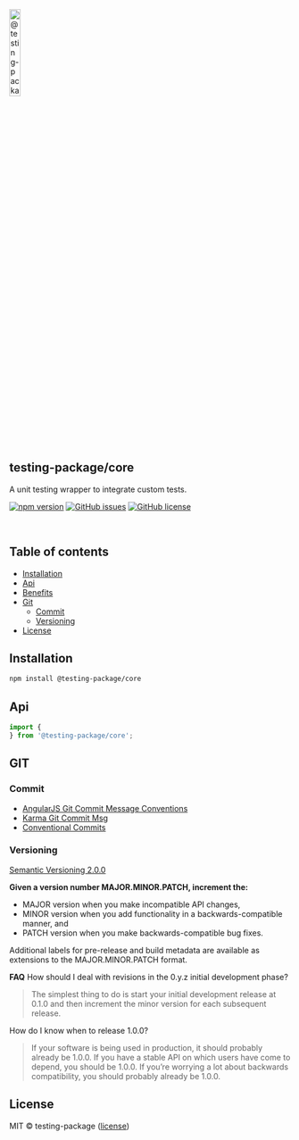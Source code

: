 <a href="https://www.typescriptlang.org/">
  <img
    src="https://avatars.githubusercontent.com/u/189591238"
    width="20%"
    title="@testing-package/core"
  />
</a>

## testing-package/core

A unit testing wrapper to integrate custom tests.

<!-- npm badge -->
[![npm version][testing-package-npm-badge-svg]][testing-package-npm-badge]
[![GitHub issues][testing-package-badge-issues]][testing-package-issues]
[![GitHub license][testing-package-badge-license]][testing-package-license]

<br>

## Table of contents

* [Installation](#installation)
* [Api](#api)
* [Benefits](#benefits)
* [Git](#git)
  * [Commit](#commit)
  * [Versioning](#versioning)
* [License](#license)

## Installation

```bash
npm install @testing-package/core
```

## Api

```typescript
import {
} from '@testing-package/core';
```

## GIT

### Commit

* [AngularJS Git Commit Message Conventions][git-commit-angular]
* [Karma Git Commit Msg][git-commit-karma]
* [Conventional Commits][git-commit-conventional]

### Versioning

[Semantic Versioning 2.0.0][git-semver]

**Given a version number MAJOR.MINOR.PATCH, increment the:**

* MAJOR version when you make incompatible API changes,
* MINOR version when you add functionality in a backwards-compatible manner, and
* PATCH version when you make backwards-compatible bug fixes.

Additional labels for pre-release and build metadata are available as extensions to the MAJOR.MINOR.PATCH format.

**FAQ**
How should I deal with revisions in the 0.y.z initial development phase?

> The simplest thing to do is start your initial development release at 0.1.0 and then increment the minor version for each subsequent release.

How do I know when to release 1.0.0?

> If your software is being used in production, it should probably already be 1.0.0. If you have a stable API on which users have come to depend, you should be 1.0.0. If you’re worrying a lot about backwards compatibility, you should probably already be 1.0.0.

## License

MIT © testing-package ([license][testing-package-license])

<!-- This package: testing-package  -->
  <!-- GitHub: badges -->
  [testing-package-badge-issues]: https://img.shields.io/github/issues/testing-package/core
  [isscript-package-badge-forks]: https://img.shields.io/github/forks/testing-package/core
  [testing-package-badge-stars]: https://img.shields.io/github/stars/testing-package/core
  [testing-package-badge-license]: https://img.shields.io/github/license/testing-package/core
  <!-- GitHub: badges links -->
  [testing-package-issues]: https://github.com/testing-package/core/issues
  [testing-package-forks]: https://github.com/testing-package/core/network
  [testing-package-license]: https://github.com/testing-package/core/blob/master/LICENSE
  [testing-package-stars]: https://github.com/testing-package/core/stargazers
<!-- This package -->

<!-- Package: testing-package -->
  <!-- npm -->
  [testing-package-npm-badge-svg]: https://badge.fury.io/js/@testing-package%2Fcore.svg
  [testing-package-npm-badge]: https://badge.fury.io/js/@testing-package%2Fcore

<!-- GIT -->
[git-semver]: http://semver.org/

<!-- GIT: commit -->
[git-commit-angular]: https://gist.github.com/stephenparish/9941e89d80e2bc58a153
[git-commit-karma]: http://karma-runner.github.io/0.10/dev/git-commit-msg.html
[git-commit-conventional]: https://www.conventionalcommits.org/en/v1.0.0/
